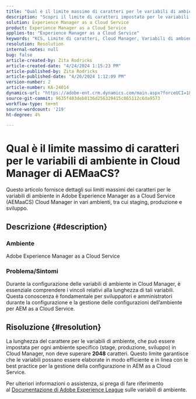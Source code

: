 ```yaml
---
title: "Qual è il limite massimo di caratteri per le variabili di ambiente in Cloud Manager di AEMaaCS?"
description: "Scopri il limite di caratteri impostato per le variabili di ambiente in Cloud Manager di Adobe Experience Manager as a Cloud Service."
solution: Experience Manager as a Cloud Service
product: Experience Manager as a Cloud Service
applies-to: "Experience Manager as a Cloud Service"
keywords: "KCS, Limite di caratteri, Cloud Manager, Variabili di ambiente, AEMaaCS, Experience Manager, Adobe Experience Manager as a Cloud Service"
resolution: Resolution
internal-notes: null
bug: false
article-created-by: Zita Rodricks
article-created-date: "4/24/2024 1:15:23 PM"
article-published-by: Zita Rodricks
article-published-date: "4/26/2024 1:12:09 PM"
version-number: 2
article-number: KA-24014
dynamics-url: "https://adobe-ent.crm.dynamics.com/main.aspx?forceUCI=1&pagetype=entityrecord&etn=knowledgearticle&id=d65566ae-3c02-ef11-a1fe-6045bd0065b6"
source-git-commit: 9635f403deb8136d256329415c865112c6da9573
workflow-type: tm+mt
source-wordcount: '219'
ht-degree: 4%

---
```


# Qual è il limite massimo di caratteri per le variabili di ambiente in Cloud Manager di AEMaaCS?


Questo articolo fornisce dettagli sui limiti massimi dei caratteri per le variabili di ambiente in Adobe Experience Manager as a Cloud Service (AEMaaCS) Cloud Manager in vari ambienti, tra cui staging, produzione e sviluppo.

## Descrizione {#description}


### Ambiente

Adobe Experience Manager as a Cloud Service



### Problema/Sintomi

Durante la configurazione delle variabili di ambiente in Cloud Manager, è essenziale comprendere i vincoli relativi alla lunghezza di tali variabili. Questa conoscenza è fondamentale per sviluppatori e amministratori durante la configurazione e la gestione delle configurazioni dell’ambiente per AEM as a Cloud Service.


## Risoluzione {#resolution}


La lunghezza del carattere per le variabili di ambiente, che può essere impostata per ogni ambiente specifico (stage, produzione, sviluppo) in Cloud Manager, non deve superare <b>2048</b> caratteri. Questo limite garantisce che le variabili possano essere elaborate in modo efficiente e in linea con le best practice per la gestione della configurazione in AEM as a Cloud Service.

Per ulteriori informazioni o assistenza, si prega di fare riferimento al [Documentazione di Adobe Experience League](https://experienceleague.adobe.com/en/docs/experience-manager-cloud-service/content/implementing/using-cloud-manager/environment-variables) sulle variabili di ambiente.
